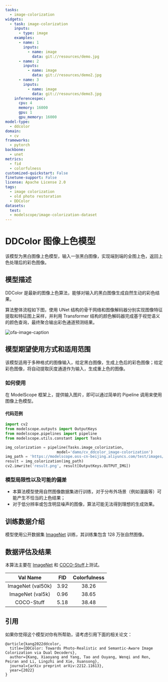 ```yaml
---
tasks:
  - image-colorization
widgets:
  - task: image-colorization
    inputs:
      - type: image
    examples:
      - name: 1
        inputs:
          - name: image
            data: git://resources/demo.jpg
      - name: 2
        inputs:
          - name: image
            data: git://resources/demo2.jpg
      - name: 3
        inputs:
          - name: image
            data: git://resources/demo3.jpg
    inferencespec:
      cpu: 4
      memory: 16000
      gpu: 1
      gpu_memory: 16000
model-type:
  - ddcolor
domain:
  - cv
frameworks:
  - pytorch
backbone:
  - unet
metrics:
  - fid
  - colorfulness
customized-quickstart: False
finetune-support: False
license: Apache License 2.0
tags:
  - image colorization
  - old photo restoration
  - DDColor
datasets:
  test:
  - modelscope/image-colorization-dataset
---
```


# DDColor 图像上色模型

该模型为黑白图像上色模型，输入一张黑白图像，实现端到端的全图上色，返回上色处理后的彩色图像。

## 模型描述

DDColor 是最新的图像上色算法，能够对输入的黑白图像生成自然生动的彩色结果。

算法整体流程如下图，使用 UNet 结构的骨干网络和图像解码器分别实现图像特征提取和特征图上采样，并利用 Transformer 结构的颜色解码器完成基于视觉语义的颜色查询，最终聚合输出彩色通道预测结果。

![ofa-image-caption](./resources/ddcolor_arch.jpg)

## 模型期望使用方式和适用范围

该模型适用于多种格式的图像输入，给定黑白图像，生成上色后的彩色图像；给定彩色图像，将自动提取灰度通道作为输入，生成重上色的图像。

### 如何使用

在 ModelScope 框架上，提供输入图片，即可以通过简单的 Pipeline 调用来使用图像上色模型。

#### 代码范例

```python
import cv2
from modelscope.outputs import OutputKeys
from modelscope.pipelines import pipeline
from modelscope.utils.constant import Tasks

img_colorization = pipeline(Tasks.image_colorization, 
                       model='damo/cv_ddcolor_image-colorization')
img_path = 'https://modelscope.oss-cn-beijing.aliyuncs.com/test/images/audrey_hepburn.jpg'
result = img_colorization(img_path)
cv2.imwrite('result.png', result[OutputKeys.OUTPUT_IMG])
```

### 模型局限性以及可能的偏差

- 本算法模型使用自然图像数据集进行训练，对于分布外场景（例如漫画等）可能产生不恰当的上色结果；
- 对于低分辨率或包含明显噪声的图像，算法可能无法得到理想的生成效果。

## 训练数据介绍

模型使用公开数据集 [ImageNet](https://www.image-net.org/) 训练，其训练集包含 128 万张自然图像。

## 数据评估及结果

本算法主要在 [ImageNet](https://www.image-net.org/) 和 [COCO-Stuff](https://github.com/nightrome/cocostuff)上测试。

| Val Name          | FID  | Colorfulness |
|:-----------------:|:----:|:------------:|
| ImageNet (val50k) | 3.92 | 38.26        |
| ImageNet (val5k)  | 0.96 | 38.65        |
| COCO-Stuff        | 5.18 | 38.48        |

## 引用

如果你觉得这个模型对你有所帮助，请考虑引用下面的相关论文：

```
@article{kang2022ddcolor,
  title={DDColor: Towards Photo-Realistic and Semantic-Aware Image Colorization via Dual Decoders},
  author={Kang, Xiaoyang and Yang, Tao and Ouyang, Wenqi and Ren, Peiran and Li, Lingzhi and Xie, Xuansong},
  journal={arXiv preprint arXiv:2212.11613},
  year={2022}
}
```